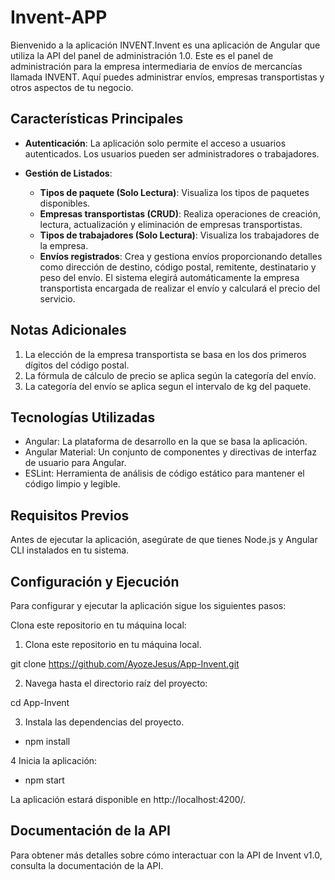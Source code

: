 # Invent-APP

Bienvenido a la aplicación INVENT.Invent es una aplicación de Angular que utiliza la API del panel de administración 1.0. Este es el panel de administración para la empresa intermediaria de envíos de mercancías llamada INVENT. Aquí puedes administrar envíos, empresas transportistas y otros aspectos de tu negocio.

## Características Principales

- **Autenticación**: La aplicación solo permite el acceso a usuarios autenticados. Los usuarios pueden ser administradores o trabajadores.

- **Gestión de Listados**:
  - **Tipos de paquete (Solo Lectura)**: Visualiza los tipos de paquetes disponibles.
  - **Empresas transportistas (CRUD)**: Realiza operaciones de creación, lectura, actualización y eliminación de empresas transportistas.
  - **Tipos de trabajadores (Solo Lectura)**: Visualiza los trabajadores de la empresa.
  - **Envíos registrados**: Crea y gestiona envíos proporcionando detalles como dirección de destino, código postal, remitente, destinatario y peso del envío. El sistema elegirá automáticamente la empresa transportista encargada de realizar el envío y calculará el precio del servicio.

## Notas Adicionales

1. La elección de la empresa transportista se basa en los dos primeros dígitos del código postal.
2. La fórmula de cálculo de precio se aplica según la categoría del envío.
3. La categoría del envío se aplica segun el intervalo de kg del paquete.

## Tecnologías Utilizadas

- Angular: La plataforma de desarrollo en la que se basa la aplicación.
- Angular Material: Un conjunto de componentes y directivas de interfaz de usuario para Angular.
- ESLint: Herramienta de análisis de código estático para mantener el código limpio y legible.

## Requisitos Previos

Antes de ejecutar la aplicación, asegúrate de que tienes Node.js y Angular CLI instalados en tu sistema.

## Configuración y Ejecución

Para configurar y ejecutar la aplicación sigue los siguientes pasos:

Clona este repositorio en tu máquina local:

1. Clona este repositorio en tu máquina local.

git clone https://github.com/AyozeJesus/App-Invent.git

2. Navega hasta el directorio raíz del proyecto:

cd App-Invent

3. Instala las dependencias del proyecto.

- npm install

4 Inicia la aplicación:

- npm start

La aplicación estará disponible en http://localhost:4200/.

## Documentación de la API

Para obtener más detalles sobre cómo interactuar con la API de Invent v1.0, consulta la documentación de la API.
